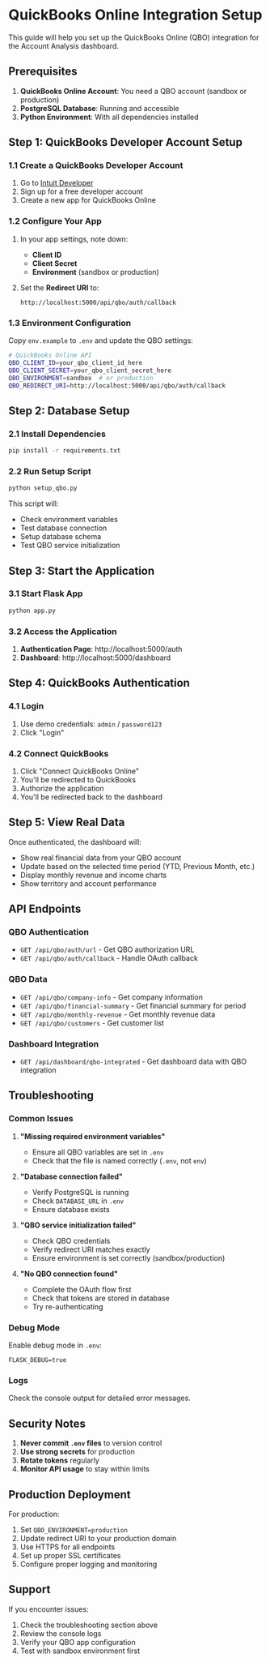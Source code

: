 # QuickBooks Online Integration Setup

This guide will help you set up the QuickBooks Online (QBO) integration for the Account Analysis dashboard.

## Prerequisites

1. **QuickBooks Online Account**: You need a QBO account (sandbox or production)
2. **PostgreSQL Database**: Running and accessible
3. **Python Environment**: With all dependencies installed

## Step 1: QuickBooks Developer Account Setup

### 1.1 Create a QuickBooks Developer Account
1. Go to [Intuit Developer](https://developer.intuit.com/)
2. Sign up for a free developer account
3. Create a new app for QuickBooks Online

### 1.2 Configure Your App
1. In your app settings, note down:
   - **Client ID**
   - **Client Secret**
   - **Environment** (sandbox or production)

2. Set the **Redirect URI** to:
   ```
   http://localhost:5000/api/qbo/auth/callback
   ```

### 1.3 Environment Configuration
Copy `env.example` to `.env` and update the QBO settings:

```bash
# QuickBooks Online API
QBO_CLIENT_ID=your_qbo_client_id_here
QBO_CLIENT_SECRET=your_qbo_client_secret_here
QBO_ENVIRONMENT=sandbox  # or production
QBO_REDIRECT_URI=http://localhost:5000/api/qbo/auth/callback
```

## Step 2: Database Setup

### 2.1 Install Dependencies
```bash
pip install -r requirements.txt
```

### 2.2 Run Setup Script
```bash
python setup_qbo.py
```

This script will:
- Check environment variables
- Test database connection
- Setup database schema
- Test QBO service initialization

## Step 3: Start the Application

### 3.1 Start Flask App
```bash
python app.py
```

### 3.2 Access the Application
1. **Authentication Page**: http://localhost:5000/auth
2. **Dashboard**: http://localhost:5000/dashboard

## Step 4: QuickBooks Authentication

### 4.1 Login
1. Use demo credentials: `admin` / `password123`
2. Click "Login"

### 4.2 Connect QuickBooks
1. Click "Connect QuickBooks Online"
2. You'll be redirected to QuickBooks
3. Authorize the application
4. You'll be redirected back to the dashboard

## Step 5: View Real Data

Once authenticated, the dashboard will:
- Show real financial data from your QBO account
- Update based on the selected time period (YTD, Previous Month, etc.)
- Display monthly revenue and income charts
- Show territory and account performance

## API Endpoints

### QBO Authentication
- `GET /api/qbo/auth/url` - Get QBO authorization URL
- `GET /api/qbo/auth/callback` - Handle OAuth callback

### QBO Data
- `GET /api/qbo/company-info` - Get company information
- `GET /api/qbo/financial-summary` - Get financial summary for period
- `GET /api/qbo/monthly-revenue` - Get monthly revenue data
- `GET /api/qbo/customers` - Get customer list

### Dashboard Integration
- `GET /api/dashboard/qbo-integrated` - Get dashboard data with QBO integration

## Troubleshooting

### Common Issues

1. **"Missing required environment variables"**
   - Ensure all QBO variables are set in `.env`
   - Check that the file is named correctly (`.env`, not `env`)

2. **"Database connection failed"**
   - Verify PostgreSQL is running
   - Check `DATABASE_URL` in `.env`
   - Ensure database exists

3. **"QBO service initialization failed"**
   - Check QBO credentials
   - Verify redirect URI matches exactly
   - Ensure environment is set correctly (sandbox/production)

4. **"No QBO connection found"**
   - Complete the OAuth flow first
   - Check that tokens are stored in database
   - Try re-authenticating

### Debug Mode
Enable debug mode in `.env`:
```
FLASK_DEBUG=true
```

### Logs
Check the console output for detailed error messages.

## Security Notes

1. **Never commit `.env` files** to version control
2. **Use strong secrets** for production
3. **Rotate tokens** regularly
4. **Monitor API usage** to stay within limits

## Production Deployment

For production:
1. Set `QBO_ENVIRONMENT=production`
2. Update redirect URI to your production domain
3. Use HTTPS for all endpoints
4. Set up proper SSL certificates
5. Configure proper logging and monitoring

## Support

If you encounter issues:
1. Check the troubleshooting section above
2. Review the console logs
3. Verify your QBO app configuration
4. Test with sandbox environment first 